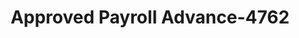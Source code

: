 ---
f_zip-code: 97355
f_state-code: OR
title: Approved Payroll Advance-4762
f_phone: 541-258-9100
f_city-only: Lebanon
f_address: 48 E Airport Rd Lebanon
f_location-unique-id: '4762'
slug: approved-payroll-advance-4762
updated-on: '2024-05-30T13:46:58.046Z'
created-on: '2024-05-30T13:36:59.803Z'
published-on: '2024-05-30T13:54:32.469Z'
f_city-state: cms/city/lebanon-or.md
f_company: cms/company/approved-payroll-advance.md
f_state: cms/state/oregon.md
layout: '[payday-loan].html'
tags: payday-loan
---